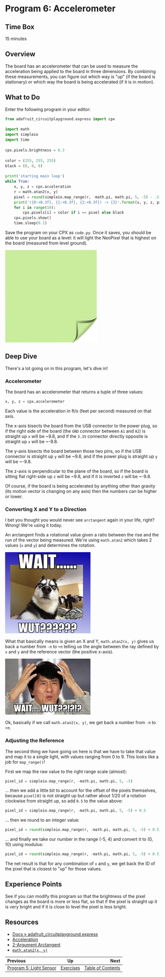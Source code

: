 <!-- begin auto-generated title section -->
# Program 6: Accelerometer
<!-- end auto-generated section -->


## Time Box

15 minutes


## Overview

The board has an accelerometer that can be used to measure the acceleration being applied to the board in three dimensions. By combining these measurements, you can figure out which way is "up" (if the board is stationary) or which way the board is being accelerated (if it is in motion).


## What to Do

Enter the following program in your editor:

```python
from adafruit_circuitplayground.express import cpx

import math
import simpleio
import time

cpx.pixels.brightness = 0.3

color = (255, 255, 255)
black = (0, 0, 0)

print('starting main loop')
while True:
    x, y, z = cpx.acceleration
    r = math.atan2(x, y)
    pixel = round(simpleio.map_range(r, -math.pi, math.pi, 5, -5) - .5) % 10
    print('({0:+0.3f}, {1:+0.3f}, {2:+0.3f}) -> {3}'.format(x, y, z, pixel))
    for i in range(10):
        cpx.pixels[i] = color if i == pixel else black
    cpx.pixels.show()
    time.sleep(0.1)
```

Save the program on your CPX as `code.py`. Once it saves, you should be able to use your board as a level: it will light the NeoPixel that is highest on the board (measured from level ground).

![green sticky note](images/sticky-note-green.png)


## Deep Dive

There's a lot going on in this program, let's dive in!

### Accelerometer

The board has an accelerometer that returns a tuple of three values:

```python
x, y, z = cpx.accelerometer
```

Each value is the acceleration in ft/s (feet per second) measured on that axis.

The x-axis bisects the board from the USB connector to the power plug, so if the right side of the board (the `GND` connector between `A1` and `A2`) is straight up `x` will be ~9.8, and if the `3.3V` connector directly opposite is straight up `x` will be ~-9.8.

The y-axis bisects the board between those two pins, so if the USB connector is straight up `y` will be ~9.8, and if the power plug is straight up `y` will be ~-9.8.

The z-axis is perpendicular to the plane of the board, so if the board is sitting flat right-side up `z` will be ~9.8, and if it is inverted `z` will be ~-9.8.

Of course, if the board is being accelerated by anything other than gravity (its motion vector is changing on any axis) then the numbers can be higher or lower.


### Converting X and Y to a Direction

I bet you thought you would never see `arctangent` again in your life, right? Wrong! We're using it today.

An arctangent finds a rotational value given a ratio between the rise and the run of the vector being measured. We're using `math.atan2` which takes 2 values (`x` and `y`) and determines the rotation.

![wait, wut?](./images/wut1.png)

What that basically means is given an X and Y, `math.atan2(x, y)` gives us back a number from `-π` to `+π` telling us the angle between the ray defined by `x` and `y` and the reference vector (the positive x-axis).

![wait, wut?](./images/wut2.png)

Ok, basically if we call `math.atan2(x, y)`, we get back a number from `-π` to `+π`.


### Adjusting the Reference

The second thing we have going on here is that we have to take that value and map it to a single light, with values ranging from 0 to 9. This looks like a job for `map_range()`!

First we map the raw value to the right range scale (almost):

```python
pixel_id = simpleio.map_range(r, -math.pi, math.pi, 5, -5)
```

... then we add a little bit to account for the offset of the pixels themselves, because `pixel[0]` is not straight up but rather about 1/20 of a rotation clockwise from straight up, so add `0.5` to the value above:

```python
pixel_id = simpleio.map_range(r, -math.pi, math.pi, 5, -5) + 0.5
```

... then we round to an integer value:

```python
pixel_id = round(simpleio.map_range(r, -math.pi, math.pi, 5, -5) + 0.5)
```

... and finally we take our number in the range (-5, 4) and convert it to (0, 10) using modulus:

```python
pixel_id = round(simpleio.map_range(r, -math.pi, math.pi, 5, -5) + 0.5) % 10
```

The net result is that for any combination of `x` and `y`, we get back the ID of the pixel that is closest to "up" for those values.

## Experience Points

See if you can modify this program so that the brightness of the pixel changes as the board is more or less flat, so that if the pixel is straight up it is very bright and if it is close to level the pixel is less bright.


## Resources

* [Docs » adafruit_circuitplayground.express](https://circuitpython.readthedocs.io/projects/circuitplayground/en/latest/api.html)
* [Acceleration](https://learn.adafruit.com/circuitpython-made-easy-on-circuit-playground-express/acceleration)
* [2-Argument Arctangent](https://en.wikipedia.org/wiki/Atan2)
* [`math.atan2(x, y)`](https://docs.python.org/3/library/math.html#math.atan2)


<!-- begin auto-generated nav-links section -->
| Previous | Up | Next |
|:---------|:---:|-----:|
| [Program 5: Light Sensor](./exercise_light_sensor.md) | [Exercises](./exercises.md) | [Table of Contents](./README.md) |
<!-- end auto-generated section -->
